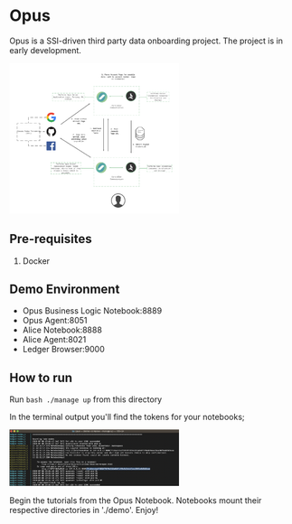 # Opus

Opus is a SSI-driven third party data onboarding project.
The project is in early development.

<img src="images/opus_2B.PNG" alt="drawing" width="300"/>

## Pre-requisites

1. Docker

## Demo Environment

- Opus Business Logic Notebook:8889
- Opus Agent:8051
- Alice Notebook:8888
- Alice Agent:8021
- Ledger Browser:9000

## How to run

Run `bash ./manage up` from this directory

In the terminal output you'll find the tokens for your notebooks;

<img src="images/instructions1.png" alt="drawing" width="300"/>

Begin the tutorials from the Opus Notebook. Notebooks mount their respective directories in './demo'. Enjoy!
